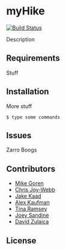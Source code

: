 # myHike
[![Build Status](https://travis-ci.org/mgoren/myHike.svg?branch=master)](https://travis-ci.org/mgoren/myHike)

Description

## Requirements

Stuff

## Installation

More stuff
```
$ type some commands
```

## Issues

Zarro Boogs

## Contributors

* [Mike Goren](https://github.com/mgoren)
* [Chris Joy-Webb](https://github.com/chrisjoywebb)
* [Jake Kaad](https://github.com/JakeKaad)
* [Alex Kaufman](https://github.com/alexkaufman06)
* [Tina Ramsey](https://github.com/tinaramsey87)
* [Joey Sandine](https://github.com/jasandine)
* [David Zulaica](https://github.com/zulaica)

## License
